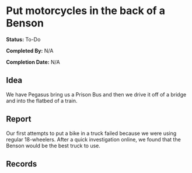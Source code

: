 # Put motorcycles in the back of a Benson

**Status:** To-Do

**Completed By:** N/A

**Completion Date:** N/A

## Idea
We have Pegasus bring us a Prison Bus and then we drive it off of a bridge and into the flatbed of a train. 

## Report
Our first attempts to put a bike in a truck failed because we were using regular 18-wheelers. After a quick investigation online, we found that the Benson would be the best truck to use. 

## Records